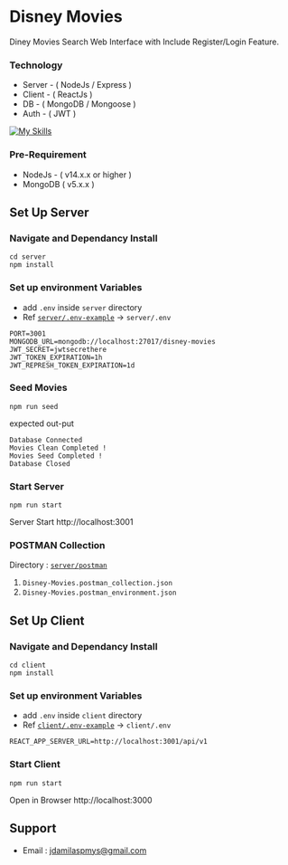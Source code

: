 # Disney Movies

Diney Movies Search Web Interface with Include Register/Login Feature. 

### Technology 

- Server - ( NodeJs / Express ) 
- Client - ( ReactJs ) 
- DB - ( MongoDB / Mongoose )
- Auth - ( JWT ) 

[![My Skills](https://skillicons.dev/icons?i=nodejs,express,react,mongodb)](https://skillicons.dev)

### Pre-Requirement 

- NodeJs - ( v14.x.x or higher  )
- MongoDB ( v5.x.x ) 

## Set Up Server 

### Navigate and Dependancy Install 
```
cd server 
npm install 
```
### Set up environment Variables 
- add `.env` inside `server` directory 
- Ref [`server/.env-example`](https://github.com/jdamilaspmys/disney-movies/blob/dev/server/.env-example) -> `server/.env` 
```
PORT=3001
MONGODB_URL=mongodb://localhost:27017/disney-movies
JWT_SECRET=jwtsecrethere
JWT_TOKEN_EXPIRATION=1h
JWT_REPRESH_TOKEN_EXPIRATION=1d
```
### Seed Movies 
```
npm run seed
```
expected out-put 
```
Database Connected
Movies Clean Completed !
Movies Seed Completed !
Database Closed
```
### Start Server 
```
npm run start 
```
Server Start http://localhost:3001 
### POSTMAN Collection 

Directory : [`server/postman`](https://github.com/jdamilaspmys/disney-movies/tree/dev/server/postman)
1. `Disney-Movies.postman_collection.json`
2. `Disney-Movies.postman_environment.json`


## Set Up Client 

### Navigate and Dependancy Install 
```
cd client 
npm install
```

### Set up environment Variables 
- add `.env` inside `client` directory 
- Ref [`client/.env-example`](https://github.com/jdamilaspmys/disney-movies/blob/dev/client/.env-example) -> `client/.env` 
```
REACT_APP_SERVER_URL=http://localhost:3001/api/v1
```
### Start Client 
```
npm run start
```
Open in Browser http://localhost:3000


## Support 

- Email : jdamilaspmys@gmail.com 
